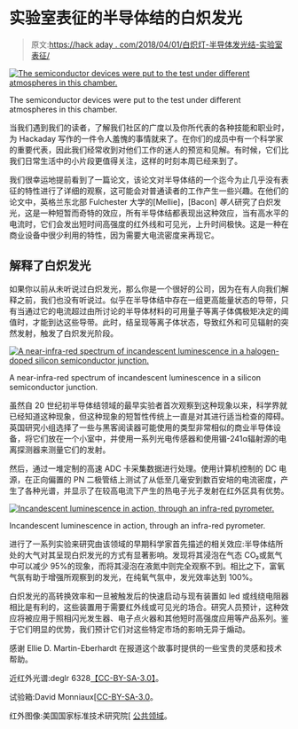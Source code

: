 # 实验室表征的半导体结的白炽发光

> 原文:[https://hack aday . com/2018/04/01/白炽灯-半导体发光结-实验室表征/](https://hackaday.com/2018/04/01/incandescent-luminescence-of-semiconductor-junctions-characterised-in-the-lab/)

[![The semiconductor devices were put to the test under different atmospheres in this chamber.](../Images/f958cb9bea3330eb0bd7387ee81b3815.png)](https://hackaday.com/wp-content/uploads/2018/03/1024px-particle_accelerator_dsc04485.jpg)

The semiconductor devices were put to the test under different atmospheres in this chamber.

当我们遇到我们的读者，了解我们社区的广度以及你所代表的各种技能和职业时，为 Hackaday 写作的一件令人羞愧的事情就来了。在你们的成员中有一个科学家的重要代表，因此我们经常收到对他们工作的迷人的预览和见解。有时候，它们比我们日常生活中的小片段更值得关注，这样的时刻本周已经来到了。

我们很幸运地提前看到了一篇论文，该论文对半导体结的一个迄今为止几乎没有表征的特性进行了详细的观察，这可能会对普通读者的工作产生一些兴趣。在他们的论文中，英格兰东北部 Fulchester 大学的[Mellie]，[Bacon] *等人*研究了白炽发光，这是一种短暂而奇特的效应，所有半导体结都表现出这种效应，当有高水平的电流时，它们会发出短时间高强度的红外线和可见光，上升时间极快。这是一种在商业设备中很少利用的特性，因为需要大电流密度来再现它。

## 解释了白炽发光

如果你以前从未听说过白炽发光，那么你是一个很好的公司，因为在有人向我们解释之前，我们也没有听说过。似乎在半导体结中存在一组更高能量状态的导带，只有当通过它的电流超过由所讨论的半导体材料的可用量子等离子体偶极矩决定的阈值时，才能到达这些导带。此时，结呈现等离子体状态，导致红外和可见辐射的突然发射，触发了白炽发光阶段。

[![A near-infra-red spectrum of incandescent luminescence in a halogen-doped silicon semiconductor junction.](../Images/d24d71d509f61f109eaab116530023ee.png)](https://hackaday.com/wp-content/uploads/2018/03/near_ir_spectrum.png)

A near-infra-red spectrum of incandescent luminescence in a silicon semiconductor junction.

虽然自 20 世纪初半导体结领域的最早实验者首次观察到这种现象以来，科学界就已经知道这种现象，但这种现象的短暂性传统上一直是对其进行适当检查的障碍。英国研究小组选择了一些与黑客阅读器可能使用的类型非常相似的商业半导体设备，将它们放在一个小室中，并使用一系列光电传感器和使用镅-241α辐射源的电离探测器来测量它们的发射。

然后，通过一堆定制的高速 ADC 卡采集数据进行处理。使用计算机控制的 DC 电源，在正向偏置的 PN 二极管结上测试了从低至几毫安到数百安培的电流密度，产生了各种光谱，并显示了在较高电流下产生的热电子光子发射在红外区具有优势。

[![Incandescent luminescence in action, through an infra-red pyrometer.](../Images/14f3a6112049ca71cccbd7ada0aada47.png)](https://hackaday.com/wp-content/uploads/2018/04/semiconductor-incandescence-thumbnail.jpg)

Incandescent luminescence in action, through an infra-red pyrometer.

进行了一系列实验来研究由该领域的早期科学家首先描述的相关效应:半导体结所处的大气对其呈现白炽发光的方式有显著影响。发现将其浸泡在气态 CO₂或氮气中可以减少 95%的现象，而将其浸泡在液氮中则完全观察不到。相比之下，富氧气氛有助于增强所观察到的发光，在纯氧气氛中，发光效率达到 100%。

白炽发光的高转换效率和一旦被触发后的快速启动与现有装置如 led 或线绕电阻器相比是有利的，这些装置用于需要红外线或可见光的场合。研究人员预计，这种效应将被应用于照相闪光发生器、电子点火器和其他短时高强度应用等产品系列。鉴于它们明显的优势，我们预计它们对这些特定市场的影响无异于煽动。

感谢 Ellie D. Martin-Eberhardt 在报道这个故事时提供的一些宝贵的灵感和技术帮助。

近红外光谱:deglr 6328[【CC-BY-SA-3.0】](https://commons.wikimedia.org/wiki/File:Dichloromethane_near_IR_spectrum.png)。

试验箱:David Monniaux[[CC-BY-SA-3.0](https://commons.wikimedia.org/wiki/File:Particle_accelerator_dsc04485.jpg)。

红外图像:美国国家标准技术研究院[ [公共领域](https://commons.wikimedia.org/wiki/File:Scanning_tunneling_microscope;_Semiconductor;_Spintronics_(5884298881).jpg)。